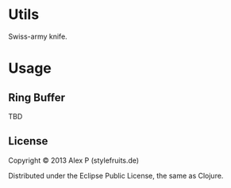 # Utils

Swiss-army knife.

# Usage

## Ring Buffer

TBD

## License

Copyright © 2013 Alex P (stylefruits.de)

Distributed under the Eclipse Public License, the same as Clojure.
